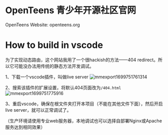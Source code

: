 # OpenTeens 青少年开源社区官网
OpenTeens Website: openteens.org

# How to build in vscode

为了实现动态路由，这个网站我用了一个很hackish的方法——404 redirect。所以它可能没办法用传统的静态方法开发调试。


1、下载一个vscode插件，叫做live server
![mmexport1699751761314](https://github.com/OpenTeensCore/openteenscore.github.io/assets/88757735/252f562b-1736-4747-a1a6-bdbf7cff01ad)


2、搜索该插件的扩展设置，将默认404页面改为`/404.html`
![mmexport1699751775916](https://github.com/OpenTeensCore/openteenscore.github.io/assets/88757735/ba9e5f0b-7f44-44ac-8714-8fcdc4d012ec)


3、重启vscode，确保在根文件夹打开本项目（不能在其他文件下面），然后开启live server，就可以正常调试了。


（生产环境请使用专业web服务器，本地调试也可以选择自部署Nginx或Apache服务达到相同效果）
